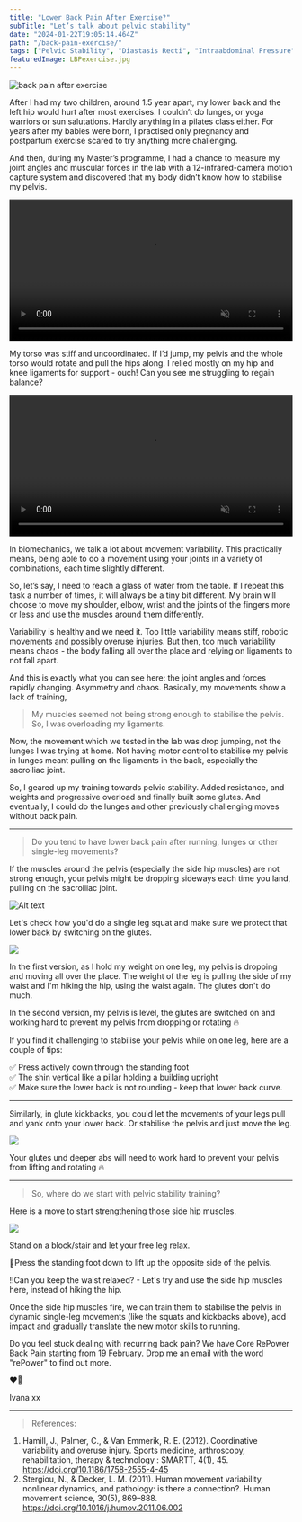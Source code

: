```yaml
---
title: "Lower Back Pain After Exercise?"
subTitle: "Let’s talk about pelvic stability"
date: "2024-01-22T19:05:14.464Z"
path: "/back-pain-exercise/"
tags: ["Pelvic Stability", "Diastasis Recti", "Intraabdominal Pressure", "Back Pain", "Prolapse", "Core Rehab", "Biomechanics"]
featuredImage: LBPexercise.jpg
---
```


![back pain after exercise](LBPexercise.jpg)

After I had my two children, around 1.5 year apart, my lower back and the left hip would hurt after most exercises. I couldn’t do lunges, or yoga warriors or sun salutations. Hardly anything in a pilates class either. For years after my babies were born, I practised only pregnancy and postpartum exercise scared to try anything more challenging. 

And then, during my Master’s programme, I had a chance to measure my joint angles and muscular forces in the lab with a 12-infrared-camera motion capture system and discovered that my body didn’t know how to stabilise my pelvis.  

<video muted loop="true" autoplay="autoplay" width="100%">
    <source src="vicon-ivana.mp4" type="video/mp4">
</video>  

My torso was stiff and uncoordinated. If I’d jump, my pelvis and the whole torso would rotate and pull the hips along. I relied mostly on my hip and knee ligaments for support - ouch! Can you see me struggling to regain balance?

<video muted loop="true" autoplay="autoplay" width="100%">
    <source src="ivana-jump.mp4" type="video/mp4">
</video>  

In biomechanics, we talk a lot about movement variability. This practically means, being able to do a movement using your joints in a variety of combinations, each time slightly different.

So, let’s say, I need to reach a glass of water from the table. If I repeat this task a number of times, it will always be a tiny bit different. My brain will choose to move my shoulder, elbow, wrist and the joints of the fingers more or less and use the muscles around them differently.

Variability is healthy and we need it. Too little variability means stiff, robotic movements and possibly overuse injuries. But then, too much variability means chaos - the body falling all over the place and relying on ligaments to not fall apart.

And this is exactly what you can see here: the joint angles and forces rapidly changing. Asymmetry and chaos. Basically, my movements show a lack of training,

> My muscles seemed not being strong enough to stabilise the pelvis. So, I was overloading my ligaments. 

Now, the movement which we tested in the lab was drop jumping, not the lunges I was trying at home. Not having motor control to stabilise my pelvis in lunges meant pulling on the ligaments in the back, especially the sacroiliac joint.

So, I geared up my training towards pelvic stability. Added resistance, and weights and progressive overload and finally built some glutes. And eventually, I could do the lunges and other previously challenging moves without back pain. 

* * *  

> Do you tend to have lower back pain after running, lunges or other single-leg movements?

If the muscles around the pelvis (especially the side hip muscles) are not strong enough, your pelvis might be dropping sideways each time you land, pulling on the sacroiliac joint.

![Alt text](trendelenburgh-gait.jpeg)

Let's check how you'd do a single leg squat and make sure we protect that lower back by switching on the glutes.  

[<img src="squat.jpg">](https://www.instagram.com/p/C2AKZE4IO5K/) 

In the first version, as I hold my weight on one leg, my pelvis is dropping and moving all over the place. The weight of the leg is pulling the side of my waist and I'm hiking the hip, using the waist again. The glutes don't do much.  

In the second version, my pelvis is level, the glutes are switched on and working hard to prevent my pelvis from dropping or rotating 🔥  

If you find it challenging to stabilise your pelvis while on one leg, here are a couple of tips:  

✅ Press actively down through the standing foot  
✅ The shin vertical like a pillar holding a building upright  
✅ Make sure the lower back is not rounding - keep that lower back curve.  

* * *  

Similarly, in glute kickbacks, you could let the movements of your legs pull and yank onto your lower back. Or stabilise the pelvis and just move the leg.

[<img src="glute-kickbacks.jpg">](https://www.instagram.com/p/C16mYkbISE8/) 

Your glutes und deeper abs will need to work hard to prevent your pelvis from lifting and rotating 🔥

* * *

>So, where do we start with pelvic stability training?

Here is a move to start strengthening those side hip muscles.

[<img src="side-hip-exercise.jpg">](https://www.instagram.com/p/C2h2YUzISoX/) 

Stand on a block/stair and let your free leg relax.

🦶Press the standing foot down to lift up the opposite side of the pelvis.

‼️Can you keep the waist relaxed? - Let's try and use the side hip muscles here, instead of hiking the hip.

Once the side hip muscles fire, we can train them to stabilise the pelvis in dynamic single-leg movements (like the squats and kickbacks above), add impact and gradually translate the new motor skills to running.

Do you feel stuck dealing with recurring back pain? We have Core RePower Back Pain starting from 19 February. Drop me an email with the word "rePower" to find out more.

❤️💪

Ivana xx

* * *   

> References:

1. Hamill, J., Palmer, C., & Van Emmerik, R. E. (2012). Coordinative variability and overuse injury. Sports medicine, arthroscopy, rehabilitation, therapy & technology : SMARTT, 4(1), 45. https://doi.org/10.1186/1758-2555-4-45  
2. Stergiou, N., & Decker, L. M. (2011). Human movement variability, nonlinear dynamics, and pathology: is there a connection?. Human movement science, 30(5), 869–888. https://doi.org/10.1016/j.humov.2011.06.002



